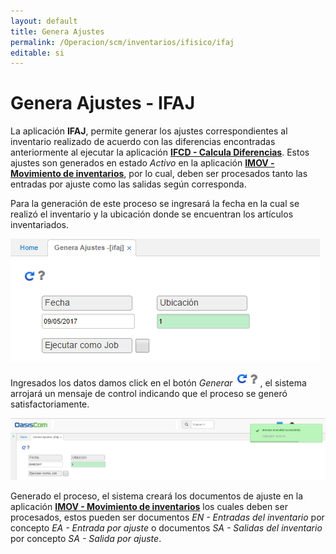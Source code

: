 ```yaml
---
layout: default
title: Genera Ajustes
permalink: /Operacion/scm/inventarios/ifisico/ifaj
editable: si
---
```


# Genera Ajustes - IFAJ

La aplicación **IFAJ**, permite generar los ajustes correspondientes al inventario realizado de acuerdo con las diferencias encontradas anteriormente al ejecutar la aplicación [**IFCD - Calcula Diferencias**](http://docs.oasiscom.com/Operacion/scm/inventarios/ifisico/ifcd). Estos ajustes son generados en estado _Activo_ en la aplicación [**IMOV - Movimiento de inventarios**](https://github.com/OasisCom/Docs/blob/master/Operacion/scm/inventarios/imovimient/imov.md), por lo cual, deben ser procesados tanto las entradas por ajuste como las salidas según corresponda.  

Para la generación de este proceso se ingresará la fecha en la cual se realizó el inventario y la ubicación donde se encuentran los artículos inventariados.  

![](ifaj1.png)

Ingresados los datos damos click en el botón _Generar_ ![](actualizar.png), el sistema arrojará un mensaje de control indicando que el proceso se generó satisfactoriamente.  

![](ifaj2.png)

Generado el proceso, el sistema creará los documentos de ajuste en la aplicación [**IMOV - Movimiento de inventarios**](https://github.com/OasisCom/Docs/blob/master/Operacion/scm/inventarios/imovimient/imov.md) los cuales deben ser procesados, estos pueden ser documentos _EN - Entradas del inventario_ por concepto _EA - Entrada por ajuste_ o documentos _SA - Salidas del inventario_ por concepto _SA - Salida por ajuste_. 

